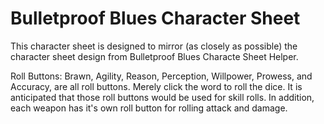 Bulletproof Blues Character Sheet
=================================

This character sheet is designed to mirror (as closely as possible) the character sheet design from Bulletproof Blues Characte Sheet Helper.

Roll Buttons: Brawn, Agility, Reason, Perception, Willpower, Prowess, and Accuracy, are all roll buttons. Merely click the word to roll the dice. It is anticipated that those roll buttons would be used for skill rolls. In addition, each weapon has it's own roll button for rolling attack and damage.
